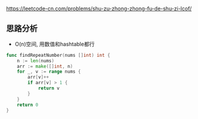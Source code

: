 https://leetcode-cn.com/problems/shu-zu-zhong-zhong-fu-de-shu-zi-lcof/

## 思路分析
- O(n)空间, 用数值和hashtable都行
```go
func findRepeatNumber(nums []int) int {
    n := len(nums)
    arr := make([]int, n)
    for _, v := range nums {
        arr[v]++
        if arr[v] > 1 {
            return v
        }
    }
    return 0
}
```